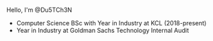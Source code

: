 Hello, I'm @Du5TCh3N
- Computer Science BSc with Year in Industry at KCL (2018-present)
- Year in Industry at Goldman Sachs Technology Internal Audit

